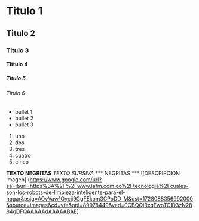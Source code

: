 # Titulo 1
## Titulo 2
### Titulo 3
#### Tittulo 4 
##### Titulo 5
###### Titulo 6

* bullet 1
* bullet 2
* bullet 3

1. uno
2. dos
3. tres
4. cuatro
5. cinco

**TEXTO NEGRITAS**
_TEXTO SURSIVA_
*** NEGRITAS ***
![DESCRIPCION imagen]
(https://www.google.com/url?sa=i&url=https%3A%2F%2Fwww.lafm.com.co%2Ftecnologia%2Fcuales-son-los-robots-de-limpieza-inteligente-para-el-hogar&psig=AOvVaw1Qycij9GgFEkom3CPoDD_M&ust=1728088356992000&source=images&cd=vfe&opi=89978449&ved=0CBQQjRxqFwoTCID3zN2884gDFQAAAAAdAAAAABAE)
